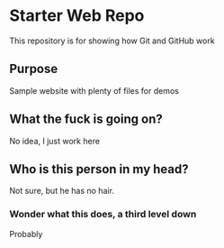 # Starter Web Repo

This repository is for showing how Git and GitHub work

## Purpose

Sample website with plenty of files for demos

## What the fuck is going on?
No idea, I just work here


## Who is this person in my head?
Not sure, but he has no hair.

### Wonder what this does, a third level down
Probably